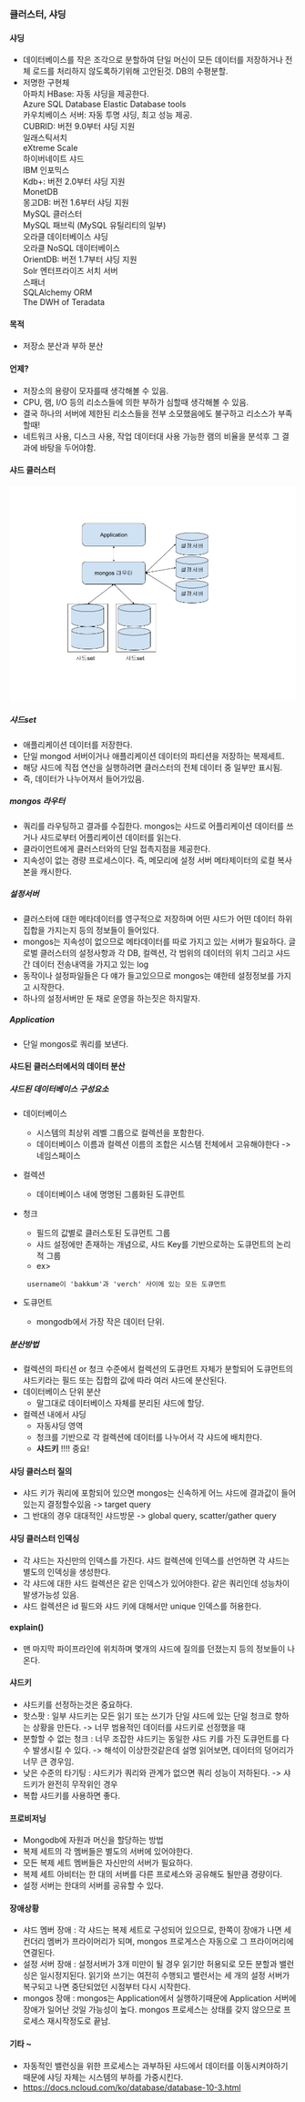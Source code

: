 ### 클러스터, 샤딩
#### 샤딩
 - 데이터베이스를 작은 조각으로 분할하여 단일 머신이 모든 데이터를 저장하거나 전체 로드를 처리하지 않도록하기위해 고안된것. DB의 수평분할.
 - 저명한 구현체  
 아파치 HBase: 자동 샤딩을 제공한다.  
 Azure SQL Database Elastic Database tools  
 카우치베이스 서버: 자동 투명 샤딩, 최고 성능 제공.  
 CUBRID: 버전 9.0부터 샤딩 지원  
 일래스틱서치  
 eXtreme Scale  
 하이버네이트 샤드  
 IBM 인포믹스  
 Kdb+: 버전 2.0부터 샤딩 지원  
 MonetDB  
 몽고DB: 버전 1.6부터 샤딩 지원  
 MySQL 클러스터  
 MySQL 패브릭 (MySQL 유틸리티의 일부)  
 오라클 데이터베이스 샤딩  
 오라클 NoSQL 데이터베이스  
 OrientDB: 버전 1.7부터 샤딩 지원  
 Solr 엔터프라이즈 서치 서버  
 스패너  
 SQLAlchemy ORM  
 The DWH of Teradata  

#### 목적
 - 저장소 분산과 부하 분산

#### 언제?
 - 저장소의 용량이 모자를때 생각해볼 수 있음.
 - CPU, 램, I/O 등의 리소스들에 의한 부하가 심할때 생각해볼 수 있음.
 - 결국 하나의 서버에 제한된 리소스들을 전부 소모했음에도 불구하고 리소스가 부족할때!
 - 네트워크 사용, 디스크 사용, 작업 데이터대 사용 가능한 램의 비율을 분석후 그 결과에 바탕을 두어야함.

#### 샤드 클러스터
![클러스터](./1.jpg)

##### 샤드set
 - 애플리케이션 데이터를 저장한다.
 - 단일 mongod 서버이거나 애플리케이션 데이터의 파티션을 저장하는 복제세트.
 - 해당 샤드에 직접 연산을 실행하려면 클러스터의 전체 데이터 중 일부만 표시됨.
 - 즉, 데이터가 나누어져서 들어가있음.

##### mongos 라우터
 - 쿼리를 라우팅하고 결과를 수집한다. mongos는 샤드로 어플리케이션 데이터를 쓰거나 샤드로부터 어플리케이션 데이터를 읽는다.
 - 클라이언트에게 클러스터와의 단일 접촉지점을 제공한다.
 - 지속성이 없는 경량 프로세스이다. 즉, 메모리에 설정 서버 메타제이터의 로컬 복사본을 캐시한다.

##### 설정서버
 - 클러스터에 대한 메타데이터를 영구적으로 저장하며 어떤 샤드가 어떤 데이터 하위 집합을 가지는지 등의 정보들이 들어있다.
 - mongos는 지속성이 없으므로 메타데이터를 따로 가지고 있는 서버가 필요하다. 글로벌 클러스터의 설정사항과 각 DB, 컬렉션, 각 범위의 데이터의 위치 그리고 샤드간 데이터 전송내역을 가지고 있는 log
 - 동작이나 설정파일들은 다 얘가 들고있으므로 mongos는 얘한테 설정정보를 가지고 시작한다.
 - 하나의 설정서버만 둔 채로 운영을 하는짓은 하지말자.

##### Application
 - 단일 mongos로 쿼리를 보낸다.

#### 샤드된 클러스터에서의 데이터 분산
##### 샤드된 데이터베이스 구성요소
 - 데이터베이스
   - 시스템의 최상위 레벨 그룹으로 컬렉션을 포함한다.
   - 데이터베이스 이름과 컬렉션 이름의 조합은 시스템 전체에서 고유해야한다 -> 네임스페이스

 - 컬렉션
    - 데이터베이스 내에 명명된 그룹화된 도큐먼트

 - 청크
   - 필드의 값별로 클러스토된 도큐먼트 그룹
   - 샤드 설정에만 존재하는 개념으로, 샤드 Key를 기반으로하는 도큐먼트의 논리적 그룹
   - ex>
   ~~~
    username이 'bakkum'과 'verch' 사이에 있는 모든 도큐먼트
   ~~~

 - 도큐먼트
    - mongodb에서 가장 작은 데이터 단위.

##### 분산방법
 - 컬렉션의 파티션 or 청크 수준에서 컬렉션의 도큐먼트 자체가 분할되어 도큐먼트의 샤드키라는 필드 또는 집합의 값에 따라 여러 샤드에 분산된다.
 - 데이터베이스 단위 분산
    - 말그대로 데이터베이스 자체를 분리된 샤드에 할당.
 - 컬렉션 내에서 샤딩
    - 자동샤딩 영역
    - 청크를 기반으로 각 컬렉션에 데이터를 나누어서 각 샤드에 배치한다.
    - **샤드키** !!!! 중요!

#### 샤딩 클러스터 질의
 - 샤드 키가 쿼리에 포함되어 있으면 mongos는 신속하게 어느 샤드에 결과값이 들어있는지 결정할수있음 -> target query
 - 그 반대의 경우 대대적인 샤드방문 -> global query, scatter/gather query

#### 샤딩 클러스터 인덱싱
 - 각 샤드는 자신만의 인덱스를 가진다. 샤드 컬렉션에 인덱스를 선언하면 각 샤드는 별도의 인덱싱을 생성한다.
 - 각 샤드에 대한 샤드 컬렉션은 같은 인덱스가 있어야한다. 같은 쿼리인데 성능차이 발생가능성 있음.
 - 샤드 컬렉션은 id 필드와 샤드 키에 대해서만 unique 인덱스를 허용한다.

#### explain()
 - 맨 마지막 파이프라인에 위치하며 몇개의 샤드에 질의를 던졌는지 등의 정보들이 나온다.

#### 샤드키
 - 샤드키를 선정하는것은 중요하다.
 - 핫스팟 : 일부 샤드키는 모든 읽기 또는 쓰기가 단일 샤드에 있는 단일 청크로 향하는 상황을 만든다. -> 너무 범용적인 데이터를 샤드키로 선정했을 때
 - 분할할 수 없는 청크 : 너무 조잡한 샤드키는 동일한 샤드 키를 가진 도큐먼트를 다수 발생시킬 수 있다. -> 해석이 이상한것같은데 설명 읽어보면, 데이터의 덩어리가 너무 큰 경우임.
 - 낮은 수준의 타기팅 : 샤드키가 쿼리와 관계가 없으면 쿼리 성능이 저하된다. -> 샤드키가 완전히 무작위인 경우
 - 복합 샤드키를 사용하면 좋다.

#### 프로비저닝
 - Mongodb에 자원과 머신을 할당하는 방법
 - 복제 세트의 각 멤버들은 별도의 서버에 있어야한다.
 - 모든 복제 세트 멤버들은 자신만의 서버가 필요하다.
 - 복제 세트 아비터는 한 대의 서버를 다른 프로세스와 공유해도 될만큼 경량이다.
 - 설정 서버는 한대의 서버를 공유할 수 있다.

#### 장애상황
 - 샤드 멤버 장애 : 각 샤드는 복제 세트로 구성되어 있으므로, 한쪽이 장애가 나면 세컨더리 멤버가 프라이머리가 되며, mongos 프로게스슨 자동으로 그 프라이머리에 연결된다.
 - 설정 서버 장애 : 설정서버가 3개 미만이 될 경우 읽기만 허용되로 모든 분할과 밸런싱은 일시정지된다. 읽기와 쓰기는 여전히 수행되고 밸런서는 세 개의 설정 서버가 복구되고 나면 중단되었던 시점부터 다시 시작한다.
 - mongos 장애 :  mongos는 Application에서 실행하기때문에 Application 서버에 장애가 일어난 것일 가능성이 높다. mongos 프로세스는 상태를 갖지 않으므로 프로세스 재시작정도로 끝남.

#### 기타 ~
 - 자동적인 밸런싱을 위한 프로세스는 과부하된 샤드에서 데이터를 이동시켜야하기 때문에 샤딩 자체는 시스템의 부하를 가중시킨다.
 - https://docs.ncloud.com/ko/database/database-10-3.html

